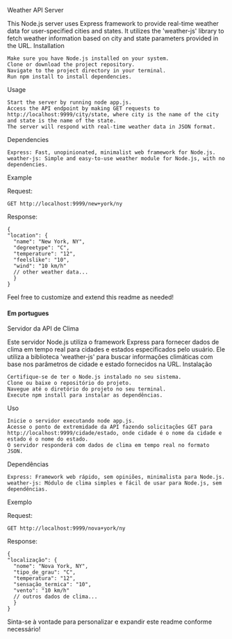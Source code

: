 Weather API Server

This Node.js server uses Express framework to provide real-time weather data for user-specified cities and states. It utilizes the 'weather-js' library to fetch weather information based on city and state parameters provided in the URL.
Installation

    Make sure you have Node.js installed on your system.
    Clone or download the project repository.
    Navigate to the project directory in your terminal.
    Run npm install to install dependencies.

Usage

    Start the server by running node app.js.
    Access the API endpoint by making GET requests to http://localhost:9999/city/state, where city is the name of the city and state is the name of the state.
    The server will respond with real-time weather data in JSON format.

Dependencies

    Express: Fast, unopinionated, minimalist web framework for Node.js.
    weather-js: Simple and easy-to-use weather module for Node.js, with no dependencies.

Example

  Request:

    GET http://localhost:9999/new+york/ny

  Response:

    {
    "location": {
      "name": "New York, NY",
      "degreetype": "C",
      "temperature": "12",
      "feelslike": "10",
      "wind": "10 km/h"
      // other weather data...
      }
    }

Feel free to customize and extend this readme as needed!


#### Em portugues ####


Servidor da API de Clima

Este servidor Node.js utiliza o framework Express para fornecer dados de clima em tempo real para cidades e estados especificados pelo usuário. Ele utiliza a biblioteca 'weather-js' para buscar informações climáticas com base nos parâmetros de cidade e estado fornecidos na URL.
Instalação

    Certifique-se de ter o Node.js instalado no seu sistema.
    Clone ou baixe o repositório do projeto.
    Navegue até o diretório do projeto no seu terminal.
    Execute npm install para instalar as dependências.

Uso

    Inicie o servidor executando node app.js.
    Acesse o ponto de extremidade da API fazendo solicitações GET para http://localhost:9999/cidade/estado, onde cidade é o nome da cidade e estado é o nome do estado.
    O servidor responderá com dados de clima em tempo real no formato JSON.

Dependências

    Express: Framework web rápido, sem opiniões, minimalista para Node.js.
    weather-js: Módulo de clima simples e fácil de usar para Node.js, sem dependências.

Exemplo

  Request:
  
    GET http://localhost:9999/nova+york/ny

  Response:

    {
    "localização": {
      "nome": "Nova York, NY",
      "tipo_de_grau": "C",
      "temperatura": "12",
      "sensação_termica": "10",
      "vento": "10 km/h"
      // outros dados de clima...
      }
    }

Sinta-se à vontade para personalizar e expandir este readme conforme necessário!



